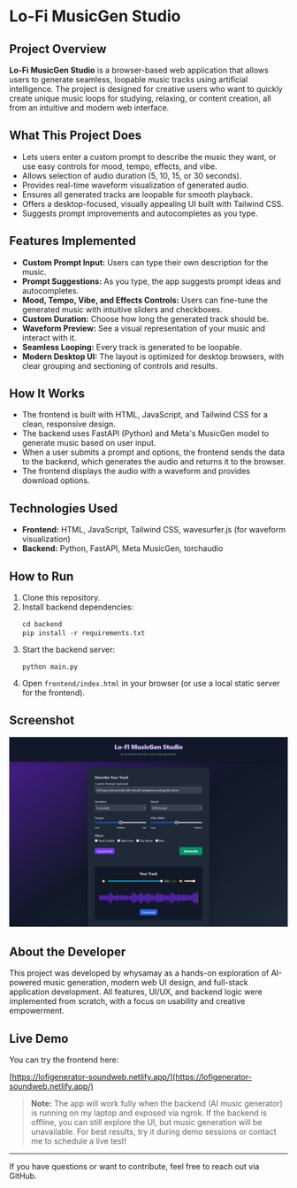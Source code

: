 # Lo-Fi MusicGen Studio

## Project Overview

**Lo-Fi MusicGen Studio** is a browser-based web application that allows users to generate seamless, loopable music tracks using artificial intelligence. The project is designed for creative users who want to quickly create unique music loops for studying, relaxing, or content creation, all from an intuitive and modern web interface.

## What This Project Does
- Lets users enter a custom prompt to describe the music they want, or use easy controls for mood, tempo, effects, and vibe.
- Allows selection of audio duration (5, 10, 15, or 30 seconds).
- Provides real-time waveform visualization of generated audio.
- Ensures all generated tracks are loopable for smooth playback.
- Offers a desktop-focused, visually appealing UI built with Tailwind CSS.
- Suggests prompt improvements and autocompletes as you type.

## Features Implemented
- **Custom Prompt Input:** Users can type their own description for the music.
- **Prompt Suggestions:** As you type, the app suggests prompt ideas and autocompletes.
- **Mood, Tempo, Vibe, and Effects Controls:** Users can fine-tune the generated music with intuitive sliders and checkboxes.
- **Custom Duration:** Choose how long the generated track should be.
- **Waveform Preview:** See a visual representation of your music and interact with it.
- **Seamless Looping:** Every track is generated to be loopable.
- **Modern Desktop UI:** The layout is optimized for desktop browsers, with clear grouping and sectioning of controls and results.

## How It Works
- The frontend is built with HTML, JavaScript, and Tailwind CSS for a clean, responsive design.
- The backend uses FastAPI (Python) and Meta's MusicGen model to generate music based on user input.
- When a user submits a prompt and options, the frontend sends the data to the backend, which generates the audio and returns it to the browser.
- The frontend displays the audio with a waveform and provides download options.

## Technologies Used
- **Frontend:** HTML, JavaScript, Tailwind CSS, wavesurfer.js (for waveform visualization)
- **Backend:** Python, FastAPI, Meta MusicGen, torchaudio

## How to Run
1. Clone this repository.
2. Install backend dependencies:
   ```
   cd backend
   pip install -r requirements.txt
   ```
3. Start the backend server:
   ```
   python main.py
   ```
4. Open `frontend/index.html` in your browser (or use a local static server for the frontend).

## Screenshot

![App Screenshot](assets/Screenshot.png)

## About the Developer
This project was developed by whysamay as a hands-on exploration of AI-powered music generation, modern web UI design, and full-stack application development. All features, UI/UX, and backend logic were implemented from scratch, with a focus on usability and creative empowerment.

## Live Demo

You can try the frontend here:

[https://lofigenerator-soundweb.netlify.app/](https://lofigenerator-soundweb.netlify.app/)

> **Note:** The app will work fully when the backend (AI music generator) is running on my laptop and exposed via ngrok. If the backend is offline, you can still explore the UI, but music generation will be unavailable. For best results, try it during demo sessions or contact me to schedule a live test!

---

If you have questions or want to contribute, feel free to reach out via GitHub. 